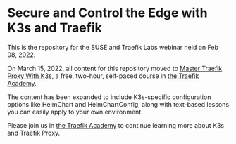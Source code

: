 # Secure and Control the Edge with K3s and Traefik

This is the repository for the SUSE and Traefik Labs webinar held on Feb 08, 2022.

On March 15, 2022, all content for this repository moved to [Master Traefik Proxy With K3s](https://academy.traefik.io/courses/master-traefik-proxy-with-k3s), a free, two-hour, self-paced course in [the Traefik Academy](https://academy.traefik.io).

The content has been expanded to include K3s-specific configuration options like HelmChart and HelmChartConfig, along with text-based lessons you can easily apply to your own environment.

Please join us in [the Traefik Academy](https://academy.traefik.io) to continue learning more about K3s and Traefik Proxy.
